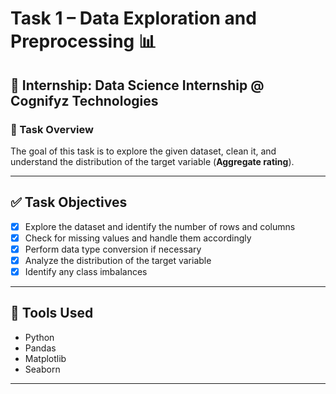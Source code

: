 # Task 1 – Data Exploration and Preprocessing 📊

## 📌 Internship: Data Science Internship @ Cognifyz Technologies

### 📝 Task Overview

The goal of this task is to explore the given dataset, clean it, and understand the distribution of the target variable (**Aggregate rating**).

---

## ✅ Task Objectives

- [x] Explore the dataset and identify the number of rows and columns
- [x] Check for missing values and handle them accordingly
- [x] Perform data type conversion if necessary
- [x] Analyze the distribution of the target variable
- [x] Identify any class imbalances

---

## 🧪 Tools Used

- Python
- Pandas
- Matplotlib
- Seaborn

---

